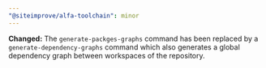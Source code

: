 ```yaml
---
"@siteimprove/alfa-toolchain": minor
---
```


**Changed:** The `generate-packges-graphs` command has been replaced by a `generate-dependency-graphs` command which also generates a global dependency graph between workspaces of the repository.
